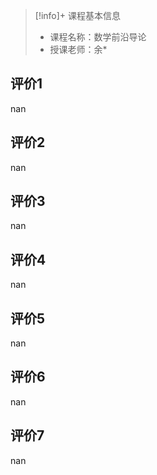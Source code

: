 >[!info]+ 课程基本信息
>
> - 课程名称：数学前沿导论
> - 授课老师：余*

## 评价1

nan
## 评价2

nan
## 评价3

nan
## 评价4

nan
## 评价5

nan
## 评价6

nan
## 评价7

nan

